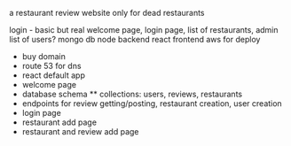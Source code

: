 a restaurant review website only for dead restaurants

login - basic but real
welcome page, login page, list of restaurants, admin list of users?
mongo db
node backend
react frontend
aws for deploy

* buy domain
* route 53 for dns
* react default app
* welcome page
* database schema
** collections: users, reviews, restaurants
* endpoints for review getting/posting, restaurant creation, user creation
* login page
* restaurant add page
* restaurant and review add page
